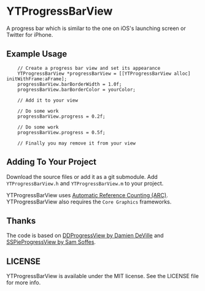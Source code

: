# YTProgressBarView

A progress bar which is similar to the one on iOS's launching screen or Twitter for iPhone.

## Example Usage

``` obj-c
	// Create a progress bar view and set its appearance
	YTProgressBarView *progressBarView = [[YTProgressBarView alloc] initWithFrame:aFrame];
	progressBarView.barBorderWidth = 1.0f;
	progressBarView.barBorderColor = yourColor;

	// Add it to your view

	// Do some work
    progressBarView.progress = 0.2f;

    // Do some work
    progressBarView.progress = 0.5f;

    // Finally you may remove it from your view

```

## Adding To Your Project

Download the source files or add it as a git submodule.  Add `YTProgressBarView.h` and `YTProgressBarView.m` to your project.

YTProgressBarView uses [Automatic Reference Counting (ARC)](http://clang.llvm.org/docs/AutomaticReferenceCounting.html). YTProgressBarView also requires the `Core Graphics` frameworks.

## Thanks

The code is based on [DDProgressView by Damien DeVille](https://github.com/ddeville/DDProgressView) and [SSPieProgressView by Sam Soffes](https://github.com/soffes/sstoolkit).

## LICENSE

YTProgressBarView is available under the MIT license. See the LICENSE file for more info.